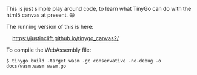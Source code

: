 This is just simple play around code, to learn what TinyGo
can do with the html5 canvas at present. :smile:

The running version of this is here:

&nbsp; &nbsp; https://justinclift.github.io/tinygo_canvas2/

To compile the WebAssembly file:

    $ tinygo build -target wasm -gc conservative -no-debug -o docs/wasm.wasm wasm.go
